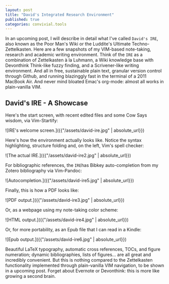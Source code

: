 ```yaml
---
layout: post
title: "David's Integrated Research Environment"
published: true
categories: convivial.tools
---
```


In an upcoming post, I will describe in detail what I've called `David's IRE`, also known as the Poor Man's Wiki or the Luddite's Ultimate Techno-Zettelkasten. 
Here are a few snapshots of my VIM-based note-taking, research and academic writing environment.
Think of the `IRE` as a combination of Zettelkasten à la Luhmann, a Wiki knowledge base with Devonthink Think-like fuzzy finding, and a Scrivener-like writing environment. 
And all in free, sustainable plain text, granular version control through Github, and running blazinggly fast in the terminal of a 2011 MacBook Air.
And never mind bloated Emac's org-mode: almost all works in plain-vanilla VIM.

## David's IRE - A Showcase 

Here's the start screen, with recent edited files and some Cow Says wisdom, via Vim-Startify:

![IRE's welcome screen.]({{"/assets/david-ire.jpg" | absolute_url}})

Here's how the environment actually looks like. Notice the syntax highlighting, structure folding and, on the left, Vim's spell checker:

![The actual IRE.]({{"/assets/david-ire2.jpg" | absolute_url}})

For bibliographic references, the `IRE`has Bibkey auto-completion from my Zotero bibliography via Vim-Pandoc:

![Autocompletion.]({{"/assets/david-ire5.jpg" | absolute_url}})

Finally, this is how a PDF looks like:

![PDF output.]({{"/assets/david-ire3.jpg" | absolute_url}})

Or, as a webpage using my note-taking color scheme:

![HTML output.]({{"/assets/david-ire4.jpg" | absolute_url}})

Or, for more portability, as an Epub file that I can read in a Kindle:

![Epub output.]({{"/assets/david-ire6.jpg" | absolute_url}})

Beautiful LaTeX typography, automatic cross references, TOCs, and figure numeration; dynamic bibliographies, lists of figures... are all great and incredibly convenient. 
But this is nothing compared to the Zettelkasten functionality implemented through plain-vanilla VIM navigation, to be shown in a upcoming post. Forget about Evernote or Devonthink: this is more like growing a second brain.

